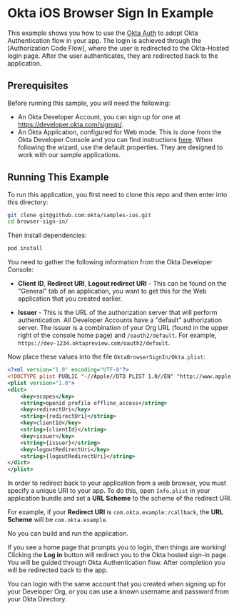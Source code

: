 # Okta iOS Browser Sign In Example

This example shows you how to use the [Okta Auth](https://github.com/okta/okta-sdk-appauth-ios) to adopt Okta Authentication flow in your app. The login is achieved through the [Authorization Code Flow], where the user is redirected to the Okta-Hosted login page.  After the user authenticates, they are redirected back to the application.


## Prerequisites

Before running this sample, you will need the following:

* An Okta Developer Account, you can sign up for one at https://developer.okta.com/signup/.
* An Okta Application, configured for Web mode. This is done from the Okta Developer Console and you can find instructions [here][OIDC Web Application Setup Instructions].  When following the wizard, use the default properties.  They are designed to work with our sample applications.


## Running This Example

To run this application, you first need to clone this repo and then enter into this directory:

```bash
git clone git@github.com:okta/samples-ios.git
cd browser-sign-in/
```

Then install dependencies:

```bash
pod install
```

You need to gather the following information from the Okta Developer Console:

- **Client ID**, **Redirect URI**, **Logout redirect URI** - This can be found on the "General" tab of an application, you want to get this for the Web application that you created earlier.

- **Issuer** - This is the URL of the authorization server that will perform authentication.  All Developer Accounts have a "default" authorization server.  The issuer is a combination of your Org URL (found in the upper right of the console home page) and `/oauth2/default`. For example, `https://dev-1234.oktapreview.com/oauth2/default`.

Now place these values into the file `OktaBrowserSignIn/Okta.plist`:

```xml
<?xml version="1.0" encoding="UTF-8"?>
<!DOCTYPE plist PUBLIC "-//Apple//DTD PLIST 1.0//EN" "http://www.apple.com/DTDs/PropertyList-1.0.dtd">
<plist version="1.0">
<dict>
    <key>scopes</key>
    <string>openid profile offline_access</string>
    <key>redirectUri</key>
    <string>{redirectUri}</string>
    <key>clientId</key>
    <string>{clientId}</string>
    <key>issuer</key>
    <string>{issuer}</string>
    <key>logoutRedirectUri</key>
    <string>{logoutRedirectUri}</string>
</dict>
</plist>

```

In order to redirect back to your application from a web browser, you must specify a unique URI to your app. To do this, open `Info.plist` in your application bundle and set a **URL Scheme** to the scheme of the redirect URI.

For example, if your **Redirect URI** is `com.okta.example:/callback`, the **URL Scheme** will be `com.okta.example`.

No you can build and run the application.

If you see a home page that prompts you to login, then things are working!  Clicking the **Log in** button will redirect you to the Okta hosted sign-in page. You will be guided through Okta Authentication flow. After completion you will be redirected back to the app.

You can login with the same account that you created when signing up for your Developer Org, or you can use a known username and password from your Okta Directory.

[OIDC Web Application Setup Instructions]: https://developer.okta.com/authentication-guide/implementing-authentication/auth-code#1-setting-up-your-application
